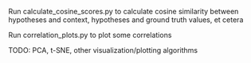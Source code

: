 Run calculate_cosine_scores.py to calculate cosine similarity between hypotheses and context, hypotheses and ground truth values, et cetera

Run correlation_plots.py to plot some correlations

TODO: PCA, t-SNE, other visualization/plotting algorithms

